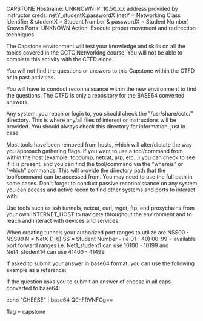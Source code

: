 CAPSTONE
Hostname: UNKNOWN
IP: 10.50.x.x address provided by instructor
creds: netY_studentX:passwordX (netY = Networking Class Identifier & studentX = Student Number & passwordX = Student Number)
Known Ports: UNKNOWN
Action: Execute proper movement and redirection techniques

The Capstone environment will test your knowledge and skills on all the topics covered in the CCTC Networking course. You will not be able to complete this activity with the CTFD alone.

You will not find the questions or answers to this Capstone within the CTFD or in past activities.

You will have to conduct reconnaissance within the new environment to find the questions. The CTFD is only a repository for the BASE64 converted answers.

Any system, you reach or login to, you should check the "/usr/share/cctc/" directory. This is where any/all files of interest or instructions will be provided. You should always check this directory for information, just in case.

Most tools have been removed from hosts, which will alter/dictate the way you approach gathering flags. If you want to use a tool/command from within the host (example: tcpdump, netcat, arp, etc…​) you can check to see if it is present, and you can find the tool/command via the "whereis" or "which" commands. This will provide the directory path that the tool/command can be accessed from. You may need to use the full path in some cases. Don't forget to conduct passive reconnaissance on any system you can access and active recon to find other systems and ports to interact with.

Use tools such as ssh tunnels, netcat, curl, wget, ftp, and proxychains from your own INTERNET_HOST to navigate throughout the environment and to reach and interact with devices and services.

When creating tunnels your authorized port ranges to utilize are NSS00 - NSS99
N = NetX (1-6)
SS = Student Number - (ie 01 - 40)
00-99 = available port forward ranges
i.e. Net1_student1 can use 10100 - 10199 and Net4_student14 can use 41400 - 41499

If asked to submit your answer in base64 format, you can use the following example as a reference:

If the question asks you to submit an answer of cheese in all caps converted to base64:

echo "CHEESE" | base64
Q0hFRVNFCg==

flag = capstone
